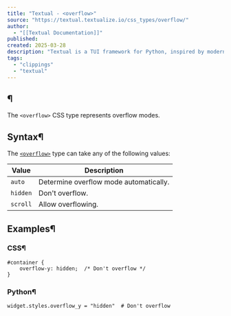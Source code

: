 ```yaml
---
title: "Textual - <overflow>"
source: "https://textual.textualize.io/css_types/overflow/"
author:
  - "[[Textual Documentation]]"
published:
created: 2025-03-28
description: "Textual is a TUI framework for Python, inspired by modern web development."
tags:
  - "clippings"
  - "textual"
---
```

## <overflow>¶

The `<overflow>` CSS type represents overflow modes.

## Syntax¶

The [`<overflow>`](https://textual.textualize.io/css_types/overflow/) type can take any of the following values:

| Value | Description |
| --- | --- |
| `auto` | Determine overflow mode automatically. |
| `hidden` | Don't overflow. |
| `scroll` | Allow overflowing. |

## Examples¶

### CSS¶

```
#container {
    overflow-y: hidden;  /* Don't overflow */
}
```

### Python¶

```
widget.styles.overflow_y = "hidden"  # Don't overflow
```